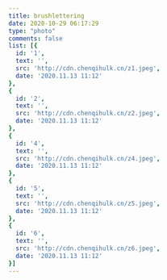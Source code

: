 ```yaml
---
title: brushlettering
date: 2020-10-29 06:17:29
type: "photo"
comments: false
list: [{
  id: '1',
  text: '',
  src: 'http://cdn.chenqihulk.cn/z1.jpeg',
  date: '2020.11.13 11:12'
},
{
  id: '2',
  text: '',
  src: 'http://cdn.chenqihulk.cn/z2.jpeg',
  date: '2020.11.13 11:12'
},
{
  id: '4',
  text: '',
  src: 'http://cdn.chenqihulk.cn/z4.jpeg',
  date: '2020.11.13 11:12'
},
{
  id: '5',
  text: '',
  src: 'http://cdn.chenqihulk.cn/z5.jpeg',
  date: '2020.11.13 11:12'
},
{
  id: '6',
  text: '',
  src: 'http://cdn.chenqihulk.cn/z6.jpeg',
  date: '2020.11.13 11:12'
}]
---
```

<!--http://cdn.chenqihulk.cn/14711605170807_.pic_hd.jpg-->